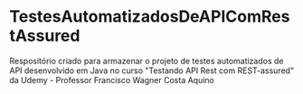 # TestesAutomatizadosDeAPIComRestAssured
Respositório criado para armazenar o projeto de testes automatizados de API desenvolvido em Java no curso "Testando API Rest com REST-assured" da Udemy - Professor Francisco Wagner Costa Aquino
